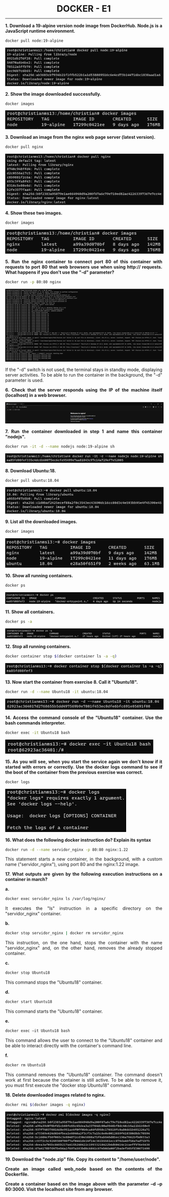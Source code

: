 <style>
  h1{
    border: none;
    margin-bottom: 2px;
    text-align: center;
    font-weight: bold;
  }

  img{
    border: 2px solid black;
  }

  p{
    text-align: justify;
  }
</style>

<h1>DOCKER - E1</h1>

<hr>

<p><b>1. Download a 19-alpine version node image from DockerHub. Node.js is a JavaScript runtime environment.</b></p>

```bash
docker pull node:19-alpine
```

<img src="img/ej1.png">

<p><b>2. Show the image downloaded successfully.</b></p>

```bash
docker images
```

<img src="img/ej2.png">

<p><b>3. Download an image from the nginx web page server (latest version).</b></p>

```bash
docker pull nginx
```

<img src="img/ej3.png">

<p><b>4. Show these two images.</b></p>

```bash
docker images
```

<img src="img/ej4.png">

<p><b>5. Run the nginx container to connect port 80 of this container with requests to port 80 that web browsers use when using http:// requests. What happens if you don't use the "-d" parameter?</b></p>

```bash
docker run -p 80:80 nginx
```

<img src="img/ej5.png">

<p>If the "-d" switch is not used, the terminal stays in standby mode, displaying server activities. To be able to run the container in the background, the "-d" parameter is used.</p>

<p><b>6. Check that the server responds using the IP of the machine itself (localhost) in a web browser.</b></p>

<img src="img/ej6.png">

<p><b>7. Run the container downloaded in step 1 and name this container "nodejs".</b></p>

```bash
docker run -it -d --name nodejs node:19-alpine sh
```

<img src="img/ej7.png">

<p><b>8. Download Ubuntu:18.</b></p>

```bash
docker pull ubuntu:18.04
```

<img src="img/ej8.png">

<p><b>9. List all the downloaded images.</b></p>

```bash
docker images
```

<img src="img/ej9.png">

<p><b>10. Show all running containers.</b></p>

```bash
docker ps
```

<img src="img/ej10.png">

<p><b>11. Show all containers.</b></p>

```bash
docker ps -a
```

<img src="img/ej11.png">

<p><b>12. Stop all running containers.</b></p>

```bash
docker container stop $(docker container ls -a -q)
```

<img src="img/ej12.png">

<p><b>13. Now start the container from exercise 8. Call it "Ubuntu18".</b></p>

```bash
docker run -d --name Ubuntu18 -it ubuntu:18.04
```

<img src="img/ej13.png">

<p><b>14. Access the command console of the "Ubuntu18" container. Use the bash commands interpreter.</b></p>

```bash
docker exec -it Ubuntu18 bash
```

<img src="img/ej14.png">

<p><b>15. As you will see, when you start the service again we don't know if it started with errors or correctly. Use the docker logs command to see if the boot of the container from the previous exercise was correct.</b></p>

```bash
docker logs
```

<img src="img/ej15.png">

<p><b>16. What does the following docker instruction do? Explain its syntax</b></p>

```bash
docker run -d --name servidor_nginx -p 80:80 nginx:1.22
```

<p>This statement starts a new container, in the background, with a custom name ("servidor_nginx"), using port 80 and the nginx:1.22 image.</p>

<p><b>17. What outputs are given by the following execution instructions on a container in march?</b></p>

<p><b>a. </b></p>

```bash
docker exec servidor_nginx ls /var/log/nginx/
```

<p>It executes the "ls" instruction in a specific directory on the "servidor_nginx" container.</p>

<p><b>b. </b></p>

```bash
docker stop servidor_nginx | docker rm servidor_nginx
```

<p>This instruction, on the one hand, stops the container with the name "servidor_nginx" and, on the other hand, removes the already stopped container.</p>

<p><b>c. </b></p>

```bash
docker stop Ubuntu18
```

<p>This command stops the "Ubuntu18" container.</p>

<p><b>d. </b></p>

```bash
docker start Ubuntu18
```

<p>This command starts the "Ubuntu18" container.</p>

<p><b>e. </b></p>

```bash
docker exec –it Ubuntu18 bash
```

<p>This command allows the user to connect to the "Ubuntu18" container and be able to interact directly with the container's command line.</p>

<p><b>f. </b></p>

```bash
docker rm Ubuntu18
```

<p>This command removes the "Ubuntu18" container. The command doesn't work at first because the container is still active. To be able to remove it, you must first execute the "docker stop Ubuntu18" command.</p>

<p><b>18. Delete downloaded images related to nginx.</b></p>

```bash
docker rmi $(docker images -q nginx)
```

<img src="img/ej18.png">

<p><b>19. Download the "node.zip" file. Copy its content to "/home/user/node".</b></p>

<p><b>Create an image called web_node based on the contents of the Dockerfile.</b></p>

<p><b>Create a container based on the image above with the parameter –d –p 80:3000. Visit the localhost site from any browser.</b></p>